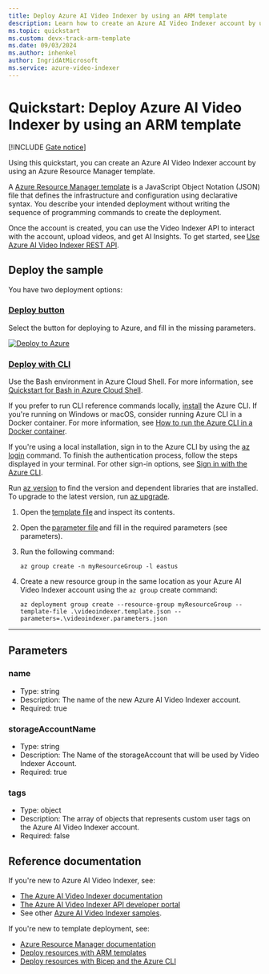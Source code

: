 ```yaml
---
title: Deploy Azure AI Video Indexer by using an ARM template
description: Learn how to create an Azure AI Video Indexer account by using an Azure Resource Manager (ARM) template.
ms.topic: quickstart
ms.custom: devx-track-arm-template
ms.date: 09/03/2024
ms.author: inhenkel
author: IngridAtMicrosoft
ms.service: azure-video-indexer
---
```


# Quickstart: Deploy Azure AI Video Indexer by using an ARM template

[!INCLUDE [Gate notice](./includes/face-limited-access.md)]

Using this quickstart, you can create an Azure AI Video Indexer account by using an Azure Resource Manager template.

A [Azure Resource Manager template](/azure/azure-resource-manager/templates/overview) is a JavaScript Object Notation (JSON) file that defines the infrastructure and configuration using declarative syntax. You describe your intended deployment without writing the sequence of programming commands to create the deployment.

Once the account is created, you can use the Video Indexer API to interact with the account, upload videos, and get AI Insights. To get started, see [Use Azure AI Video Indexer REST API](/azure/azure-video-indexer/video-indexer-use-apis).


## Deploy the sample

You have two deployment options:

### [Deploy button](#tab/deplybutton)

Select the button for deploying to Azure, and fill in the missing parameters.

[![Deploy to Azure](https://aka.ms/deploytoazurebutton)](https://portal.azure.com/#create/Microsoft.Template/uri/https%3A%2F%2Fraw.githubusercontent.com%2FAzure-Samples%2Fazure-video-indexer-samples%2Fmaster%2FDeploy-Samples%2FArm%2Fvideoindexer.template.json)


### [Deploy with CLI](#tab/deplycli)

Use the Bash environment in Azure Cloud Shell. For more information, see [Quickstart for Bash in Azure Cloud Shell](/azure/cloud-shell/overview).

If you prefer to run CLI reference commands locally, [install](/cli/azure/install-azure-cli) the Azure CLI. If you're running on Windows or macOS, consider running Azure CLI in a Docker container. For more information, see [How to run the Azure CLI in a Docker container](/cli/azure/run-azure-cli-docker). 
 
If you're using a local installation, sign in to the Azure CLI by using the [az login](/cli/azure/reference-index#az-login) command. To finish the authentication process, follow the steps displayed in your terminal. For other sign-in options, see [Sign in with the Azure CLI](/cli/azure/authenticate-azure-cli). 

Run [az version](/cli/azure/reference-index?#az-version) to find the version and dependent libraries that are installed. To upgrade to the latest version, run [az upgrade](/cli/azure/reference-index?#az-upgrade). 

1. Open the [template file](https://github.com/Azure-Samples/azure-video-indexer-samples/blob/master/Deploy-Samples/Arm/videoindexer.template.json) and inspect its contents. 
1. Open the [parameter file](https://github.com/Azure-Samples/azure-video-indexer-samples/blob/master/Deploy-Samples/Arm/videoindexer.parameters.json) and fill in the required parameters (see parameters). 
1. Run the following command: 

    `az group create -n myResourceGroup -l eastus` 

1. Create a new resource group in the same location as your Azure AI Video Indexer account using the `az group` create command:
    
    `az deployment group create --resource-group myResourceGroup --template-file .\videoindexer.template.json --parameters=.\videoindexer.parameters.json`

---

## Parameters

### name

- Type: string
- Description: The name of the new Azure AI Video Indexer account.
- Required: true

### storageAccountName

- Type: string 
- Description: The Name of the storageAccount that will be used by Video Indexer Account. 
- Required: true 

### tags

- Type: object
- Description: The array of objects that represents custom user tags on the Azure AI Video Indexer account.
- Required: false

## Reference documentation

If you're new to Azure AI Video Indexer, see:

- [The Azure AI Video Indexer documentation](./index.yml)
- [The Azure AI Video Indexer API developer portal](https://api-portal.videoindexer.ai/)
- See other [Azure AI Video Indexer samples](https://github.com/Azure-Samples/media-services-video-indexer/blob/master/README.md).

If you're new to template deployment, see:

- [Azure Resource Manager documentation](/azure/azure-resource-manager/)
- [Deploy resources with ARM templates](/azure/azure-resource-manager/templates/deploy-powershell)
- [Deploy resources with Bicep and the Azure CLI](/azure/azure-resource-manager/bicep/deploy-cli)

